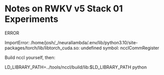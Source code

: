 # Notes on RWKV v5 Stack 01 Experiments


ERROR

ImportError: /home/josh/_/neurallambda/.env/lib/python3.10/site-packages/torch/lib/libtorch_cuda.so: undefined symbol: ncclCommRegister

Build nccl yourself, then:

LD_LIBRARY_PATH=../tools/nccl/build/lib:$LD_LIBRARY_PATH python

